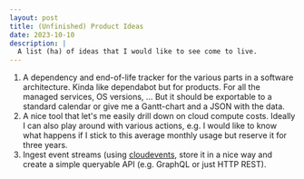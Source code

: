 ```yaml
---
layout: post
title: (Unfinished) Product Ideas
date: 2023-10-10
description: |
  A list (ha) of ideas that I would like to see come to live.
---
```


1. A dependency and end-of-life tracker for the various parts in a software architecture. Kinda like
   dependabot but for products. For all the managed services, OS versions, ... But it should be
   exportable to a standard calendar or give me a Gantt-chart and a JSON with the data.
2. A nice tool that let's me easily drill down on cloud compute costs. Ideally I can also play
   around with various actions, e.g. I would like to know what happens if I stick to this average
   monthly usage but reserve it for three years.
3. Ingest event streams (using [cloudevents](https://cloudevents.io/), store it in a nice way and
   create a simple queryable API (e.g. GraphQL or just HTTP REST).
